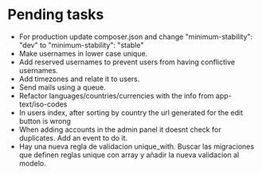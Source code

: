 # Pending tasks

- For production update composer.json and change "minimum-stability": "dev" to "minimum-stability": "stable"
- Make usernames in lower case unique.
- Add reserved usernames to prevent users from having conflictive usernames.
- Add timezones and relate it to users.
- Send mails using a queue.
- Refactor languages/countries/currencies with the info from app-text/iso-codes
- In users index, after sorting by country the url generated for the edit button is wrong
- When adding accounts in the admin panel it doesnt check for duplicates. Add an event to do it.
- Hay una nueva regla de validacion unique_with. Buscar las migraciones que definen reglas unique con array y añadir la nueva validacion al modelo.
